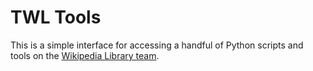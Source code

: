 TWL Tools
===============

This is a simple interface for accessing a handful of Python scripts and tools on the [Wikipedia Library team](https://meta.wikimedia.org/wiki/The_Wikipedia_Library).
